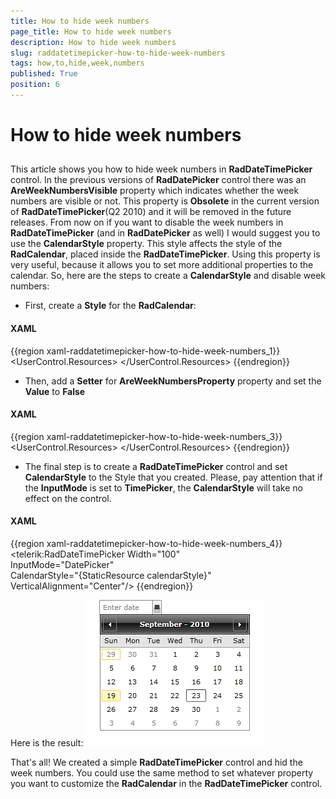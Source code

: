 ```yaml
---
title: How to hide week numbers
page_title: How to hide week numbers
description: How to hide week numbers
slug: raddatetimepicker-how-to-hide-week-numbers
tags: how,to,hide,week,numbers
published: True
position: 6
---
```


# How to hide week numbers



## 

This article shows you how to hide week numbers in __RadDateTimePicker__ control. In the previous versions of __RadDatePicker__ control there was an __AreWeekNumbersVisible__ property which indicates whether the week numbers are visible or not. This property is __Obsolete__ in the current version of __RadDateTimePicker__(Q2 2010) and it will be removed in the future releases. From now on if you want to disable the week numbers in __RadDateTimePicker__ (and in __RadDatePicker__ as well) I would suggest you to use the __CalendarStyle__ property. This style affects the style of the __RadCalendar__, placed inside the __RadDateTimePicker__. Using this property is very useful, because it allows you to set more additional properties to the calendar. So, here are the steps to create a __CalendarStyle__ and disable week numbers:

* First, create a __Style__ for the __RadCalendar__:



#### __XAML__

{{region xaml-raddatetimepicker-how-to-hide-week-numbers_1}}
	<UserControl.Resources>
	    <Style x:Key="calendarStyle" TargetType="telerik:RadCalendar">
	        <!--....-->
	    </Style>
	</UserControl.Resources>
{{endregion}}



* Then, add a __Setter__ for __AreWeekNumbersProperty__ property and set the __Value__ to __False__

#### __XAML__

{{region xaml-raddatetimepicker-how-to-hide-week-numbers_3}}
	<UserControl.Resources>
	    <Style x:Key="calendarStyle" TargetType="telerik:RadCalendar">
	        <Setter Property="AreWeekNumbersVisible" Value="False" />
	    </Style>
	</UserControl.Resources>
{{endregion}}





* The final step is to create a __RadDateTimePicker__ control and set __CalendarStyle__ to the Style that you created. Please, pay attention that if the __InputMode__ is set to __TimePicker__, the __CalendarStyle__ will take no effect on the control.


#### __XAML__

{{region xaml-raddatetimepicker-how-to-hide-week-numbers_4}}
	<telerik:RadDateTimePicker Width="100"                            
	                   InputMode="DatePicker"                            
	                   CalendarStyle="{StaticResource calendarStyle}"                            
	                   VerticalAlignment="Center"/>
{{endregion}}





Here is the result:
        ![](images/dateTimePicker_how_to_hide_week_numbers.png)

That's all! We created a simple __RadDateTimePicker__ control and hid the week numbers. You could use the same method to set whatever property you want to customize the __RadCalendar__ in the __RadDateTimePicker__ control. 
